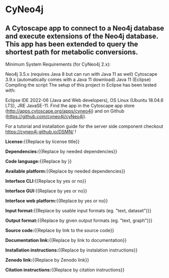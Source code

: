 <!--Title-->
# CyNeo4j
<!--/Title-->
## **<!--Statement--> A Cytoscape app to connect to a Neo4j database and execute extensions of the Neo4j database. This app has been extended to query the shortest path for metabolic conversions.<!--/Statement-->**  
<!--Description-->
Minimum System Requirements (for CyNeo4j 2.x):

Neo4j 3.5.x (requires Java 8 but can run with Java 11 as well)
Cytoscape 3.9.x (automatically comes with a Java 11 download)
Java 11 (Eclipse)
Compiling the script The setup of this project in Eclipse has been tested with:

Eclipse IDE 2022-06 (Java and Web developers), OS Linux (Ubuntu 18.04.6 LTS), JRE JavaSE-11.
Find the app in the Cytoscape app store (http://apps.cytoscape.org/apps/cyneo4j) and on Github (https://github.com/cyneo4j/cyNeo4j).

For a tutorial and installation guide for the server side component checkout https://cyneo4j.github.io/DSMN/ !
<!--/Description-->
<!--License-->
**License:**{{Replace by license title}}
<!--/License-->
<!--Dependencies-->
**Dependencies:**{{Replace by needed dependencies}}
<!--/Dependencies-->
<!--Code language-->
**Code language:**{{Replace by }}
<!--/Code language-->
<!--Available platform-->
**Available platform:**{{Replace by needed dependencies}}
<!--/Available platform-->
<!--Interface CLI-->
**Interface CLI:**{{Replace by yes or no}}
<!--/Interface CLI-->
<!--Interface GUI-->
**Interface GUI:**{{Replace by yes or no}}
<!--/Interface GUI-->
<!--Interface web platform-->
**Interface web platform:**{{Replace by yes or no}}
<!--/Interface web platform-->
<!--Input format-->
**Input format:**{{Replace by usable input formats (eg. "text, dataset")}}
<!--/Input format-->
<!--Output format-->
**Output format:**{{Replace by given output formats (eg. "text, graph")}}
<!--/Output format-->
<!--Source code-->
**Source code:**{{Replace by link to the source code}}
<!--/Source code-->
<!--Documentation link-->
**Documentation link:**{{Replace by link to documentation}}
<!--/Documentation link-->
<!--Installation instructions-->
**Installation instructions:**{{Replace by instalation instructions}}
<!--/Installation instructions-->
<!--Zenodo link-->
**Zenodo link:**{{Replace by Zenodo link}}
<!--/Zenodo link-->
<!--Citation instructions-->
**Citation instructions:**{{Replace by citation instructions}}
<!--/Citation instructions-->

